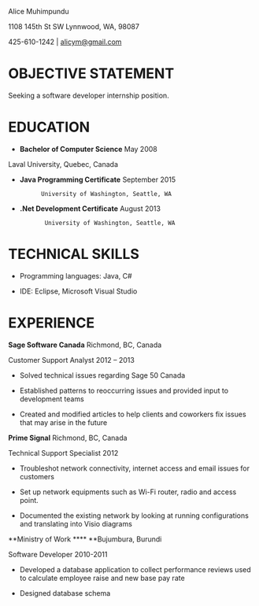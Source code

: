 Alice Muhimpundu

1108 145th St SW Lynnwood, WA, 98087 

425-610-1242 | alicym@gmail.com

# OBJECTIVE STATEMENT

Seeking a software developer internship position.

# EDUCATION

* **Bachelor of Computer Science** 	May 2008

Laval University, Quebec, Canada 

* **Java Programming Certificate**	September 2015

            University of Washington, Seattle, WA

* **.Net Development Certificate**	August 2013

             University of Washington, Seattle, WA

# TECHNICAL SKILLS 

* Programming languages: Java, C# 

* IDE: Eclipse, Microsoft Visual Studio 

# EXPERIENCE

**Sage Software Canada**	                                                                                           Richmond, BC, Canada     

Customer Support Analyst	                                                                                                 2012 – 2013

* Solved technical issues regarding Sage 50 Canada

* Established patterns to reoccurring issues and provided input to development teams

* Created and modified articles to help clients and coworkers fix issues that may arise in the future

**Prime Signal**	                                                                                                        Richmond, BC, Canada

Technical Support Specialist                                                                                                               2012                      

* Troubleshot network connectivity, internet access and email issues for customers 

* Set up network equipments such as Wi-Fi router, radio and access point.

* Documented the existing network by looking at running configurations and translating into Visio diagrams 

**Ministry of Work ****                                                                                                   **Bujumbura, Burundi

Software Developer                                                                                              	                  2010-2011

* Developed a database application to collect performance reviews used to calculate employee raise and new base pay rate

* Designed database schema             


